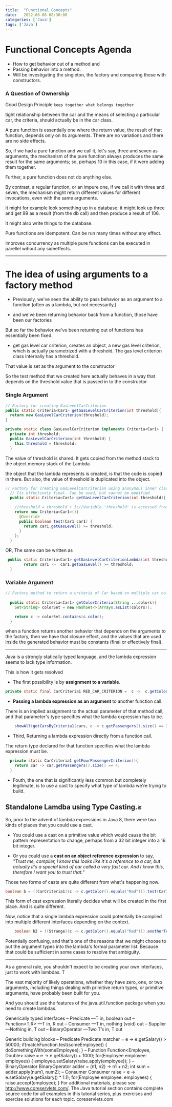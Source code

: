 ```yaml
---
title:  "Functional Concepts"
date:   2022-08-06 08:30:00
categories: ['Java']
tags: ['Java']
---
```

# Functional Concepts Agenda

* How to get behavior out of a method and
* Passing behavior into a method.
* Will be investigating the singleton, the factory and comparing those with constructors.

### A Question of Ownership

Good Design Principle
``` keep together what belongs together ```

tight relationship between the car and the means of selecting a particular car, the criteria, should actually be in the
car class.


A pure function is essentially one where the return value, the result of that function, depends only on its arguments.
There are no variations and there are no side effects.

So, if we had a pure function and we call it, let's say, three and seven as arguments, the mechanism of the pure
function always produces the same result for the same arguments; so, perhaps 10 in this case, if it were adding them
together.

Further, a pure function does not do anything else.

By contrast, a regular function, or an impure one, if we call it with three and seven, the mechanism might return
different values for different invocations, even with the same arguments.

It might for example look something up in a database; it might look up three and get 99 as a result (from the db call)
and then produce a result of 106.

It might also write things to the database.

Pure functions are idempotent. Can be run many times without any effect.

Improves concurrency as multiple pure functions can be executed in parellel wihout any sideeffects.


---------------------------------

# The idea of using arguments to a factory method

- Previously, we've seen the ability to pass behavior as an argument to a function (often as a lambda, but not
  necessarily,)

- and we've been returning behavior back from a function, those have been our factories

But so far the behavior we've been returning out of functions has essentially been fixed.

- get gas level car criterion, creates an object, a new gas level criterion, which is actually parametrized with a
  threshold. The gas level criterion class internally has a threshold.

That value is set as the argument to the constructor

So the test method that we created here actually behaves in a way that depends on the threshold value that is passed in
to the constructor

### Single Argument

  ```java
// Factory for creating GasLevelCarCriterion
public static Criteria<Car1> getGasLevelCarCriterion(int threshold){
    return new GasLevelCarCriterion(threshold);
  }

  private static class GasLevelCarCriterion implements Criteria<Car1> {
    private int threshold;
    public GasLevelCarCriterion(int threshold) {
      this.threshold = threshold;
    }  
```

The value of threshold is shared. It gets copied from the method stack to the object memory stack of the Lambda

the object that the lambda represents is created, is that the code is copied in there. But also, the value of threshold
is duplicated into the object.

```java
// Factory for creating GasLevelCarCriterion using anonymous inner class. Variable is shared between lambda.
  // Its effectively final. Can be used, but cannot be modified
  public static Criteria<Car1> getGasLevelCarCriterion(int threshold){

    //threshold = threshold + 1;//Variable 'threshold' is accessed from within inner class, needs to be final or effectively final
    return new Criteria<Car1>(){
      @Override
      public boolean test(Car1 car1) {
        return car1.getGasLevel() >= threshold;
      }
    };
  }
```

OR, The same can be written as

```java
 public static Criteria<Car1> getGasLevelCarCriterionLambda(int threshold){
        return car1 ->  car1.getGasLevel() >= threshold;
  }
```

### Variable Argument

```java
// Factory method to return a criteria of Car based on multiple car color
  
  public static Criteria<Car1> getColorCriteria(String ...colors){
    Set<String> colorSet = new HashSet<>(Arrays.asList(colors));

    return c -> colorSet.contains(c.color);
  }
```

when a function returns another behavior that depends on the arguments to the factory, then we have that closure effect,
and the values that are used inside the generated behavior must be constants (final or effectively final). 


------------------------------------

Java is a strongly statically typed language, and the lambda expression seems to lack type information.

This is how it gets resolved

- The first possibility is by **assignment to a variable**.

```java
private static final CarCriteria1 RED_CAR_CRITERION =  c ->  c.getColor().equals("Red");
```

- **Passing a lambda expression as an argument** to another function call.

There is an implied assignment to the actual parameter of that method call, and that parameter's type specifies what the
lambda expression has to be.

```java
    showAll(getCarsByCriteria1(cars, c -> c.getPassengers().size() == 2));
```

- Third, Returning a lambda expression directly from a function call.

The return type declared for that function specifies what the lambda expression must be.

```java
  private static CarCriteria1 getFourPassengerCriterion(){
    return car -> car.getPassengers().size() == 4;
  }
```

- Fouth, the one that is significantly less common but completely legitimate, is to use a cast to specify what type of
  lambda we're trying to build.

## Standalone Lamdba using Type Casting.≥

So, prior to the advent of lambda expressions in Java 8, there were two kinds of places that you could use a cast.

- You could use a cast on a primitive value which would cause the bit pattern representation to change, perhaps from a
  32 bit integer into a 16 bit integer.

- Or you could use a **cast on an object reference expression** to say, _"Trust me, compiler, I know this looks like
  it's a reference to a car, but actually it's a special kind of car called a very fast car. And I know this, therefore
  I want you to trust that."_

Those two forms of casts are quite different from what's happening now.

``` java
boolean b = ((CarCriteria1)(c -> c.getColor().equals("Red"))).test(Car1.withGasColorPassengers(0,"Red"));
```

This form of cast expression literally decides what will be created in the first place. And is quite different.

Now, notice that a single lambda expression could potentially be compiled into multiple different interfaces depending
on the context.

```java
    boolean b2 = ((Strange)(c -> c.getColor().equals("Red"))).anotherTestStuff(Car1.withGasColorPassengers(0,"Red"));

```

Potentially confusing, and that's one of the reasons that we might choose to put the argument types into the lambda's
formal parameter list. Because that could be sufficient in some cases to resolve that ambiguity. 

-------------------------------------------

As a general rule, you shouldn't expect to be creating your own interfaces, just to work with lambdas. T

The vast majority of likely operations, whether they have zero, one, or two arguments, including things dealing with
primitive return types, or primitive arguments, have probably been built for you.

And you should use the features of the java.util.function package when you need to create lambdas.


Generically typed interfaces
– Predicate<T> —T in, boolean out
– Function<T,R> —T in, R out
– Consumer<T> —T in, nothing (void) out
– Supplier<T> —Nothing in, T out
– BinaryOperator<T> —Two T’s in, T out

Generic building blocks
– Predicate
Predicate<Employee> matcher = e -> e.getSalary() > 50000;
if(matchFunction.test(someEmployee)) { doSomethingWith(someEmployee); }
– Function
Function<Employee, Double> raise = e -> e.getSalary() + 1000;
for(Employee employee: employees) { employee.setSalary(raise.apply(employee)); }
– BinaryOperator
BinaryOperator<Integer> adder = (n1, n2) -> n1 + n2;
int sum = adder.apply(num1, num2);
– Consumer
Consumer<Employee> raise = e -> e.setSalary(e.getSalary() * 1.1);
for(Employee employee: employees) { raise.accept(employee); }
For additional materials, please see http://www.coreservlets.com/. The Java tutorial section contains
complete source code for all examples in this tutorial series, plus exercises and exercise solutions for each topic.
coreservlets.com